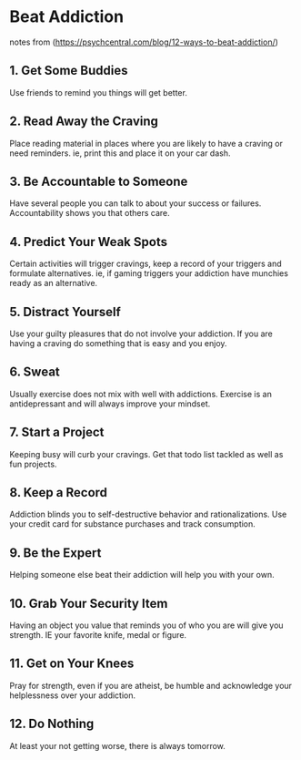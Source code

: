 # Beat Addiction
notes from (https://psychcentral.com/blog/12-ways-to-beat-addiction/)

## 1. Get Some Buddies
Use friends to remind you things will get better.

## 2. Read Away the Craving
Place reading material in places where you are likely to have a craving or need reminders. ie, print this and place it on your car dash.

## 3. Be Accountable to Someone
Have several people you can talk to about your success or failures. Accountability shows you that others care.

## 4. Predict Your Weak Spots
Certain activities will trigger cravings, keep a record of your triggers and formulate alternatives. ie, if gaming triggers your addiction have munchies ready as an alternative.

## 5. Distract Yourself
Use your guilty pleasures that do not involve your addiction. If you are having a craving do something that is easy and you enjoy.

## 6. Sweat
Usually exercise does not mix with well with addictions. Exercise is an antidepressant and will always improve your mindset.

## 7. Start a Project
Keeping busy will curb your cravings. Get that todo list tackled as well as fun projects.

## 8. Keep a Record
Addiction blinds you to self-destructive behavior and rationalizations. Use your credit card for substance purchases and track consumption.

## 9. Be the Expert
Helping someone else beat their addiction will help you with your own.

## 10. Grab Your Security Item
Having an object you value that reminds you of who you are will give you strength. IE your favorite knife, medal or figure.

## 11. Get on Your Knees
Pray for strength, even if you are atheist, be humble and acknowledge your helplessness over your addiction.

## 12. Do Nothing
At least your not getting worse, there is always tomorrow.



